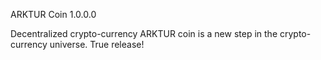 ARKTUR Coin 1.0.0.0

Decentralized crypto-currency ARKTUR coin is a new step in the crypto-currency universe.
True release!
